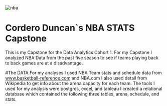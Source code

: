 ![nba](https://user-images.githubusercontent.com/52723822/71684153-42d84e00-2d5a-11ea-89eb-c9fb216f2326.jpg)
# Cordero Duncan`s NBA STATS Capstone 
This is my Capstone for the Data Analytics Cohort 1. For my Capstone I analyzed NBA Data from the past five season to see if teams playing back to back games are at a disadvantage. 


#The DATA 
For my analyses I used NBA Team stats and schedule data from www.basketball-reference.com and NBA.com 
 I also used detail from  Wikipedia to get info about the arena capacity for each team. 
The tools I used for my analysis were postgres, excel, and tableau
 I created a relational database which contained the following three tables, arena, schedule, and stats. 
 
